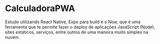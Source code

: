 # CalculadoraPWA

Estudo utilizando React Native, Expo para build e o Now, que é uma ferramenta que te permite fazer o deploy de aplicações JavaScript (Node), sites estáticos, serviços, entre outros de uma maneira muito simples na nuvem.
